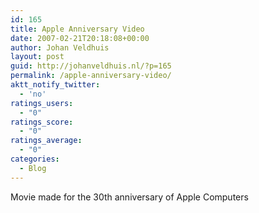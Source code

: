 ```yaml
---
id: 165
title: Apple Anniversary Video
date: 2007-02-21T20:18:08+00:00
author: Johan Veldhuis
layout: post
guid: http://johanveldhuis.nl/?p=165
permalink: /apple-anniversary-video/
aktt_notify_twitter:
  - 'no'
ratings_users:
  - "0"
ratings_score:
  - "0"
ratings_average:
  - "0"
categories:
  - Blog
---
```

Movie made for the 30th anniversary of Apple Computers